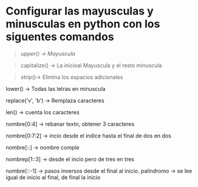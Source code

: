 # Configurar las mayusculas y minusculas en python con los siguentes comandos

> _upper() -> Mayuscula_

> capitalize() -> La inicioal Mayuscula y el resto minuscula

> strip()-> Elimina los espacios adicionales

lower() -> Todas las letras en minuscula

replace('v', 'b') -> Remplaza caracteres

len() -> cuenta los caracteres 


nombre[0:4] -> rebanar texto, obtener 3 caracteres

nombre[0:7:2] -> incio desde el indice hasta el final de dos en dos

nombre[::] -> nombre comple

nombrep[1::3] -> desde el incio pero de tres en tres

nombre[::-1]
-> pasos inversos desde el final al inicio.
palindromo -> se lee igual de inicio al final, de final la inicio

	
